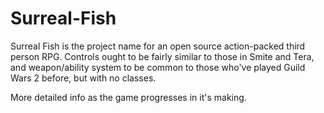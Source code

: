# Surreal-Fish
Surreal Fish is the project name for an open source action-packed third person RPG.
Controls ought to be fairly similar to those in Smite and Tera, and weapon/ability system to be common to those who've played Guild Wars 2 before, but with no classes.

More detailed info as the game progresses in it's making.

